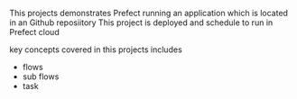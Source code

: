 This projects demonstrates Prefect running an application which is located in an Github reposiitory
This project is deployed and schedule to run in Prefect cloud

key concepts covered in this projects includes

- flows
- sub flows
- task
